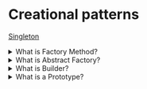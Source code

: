# Creational patterns

[Singleton](SINGLETON.md)

<details>
  <summary>What is Factory Method?</summary>

Factory Method is a creational design pattern that provides an interface for creating objects in a superclass but allows subclasses to alter the type of created objects.

Applicability:

- Use the factory Method when beforehand unknown types and dependencies of the objects should work.
- Use the Factory Method for providing users of your library or framework with a way to extend its internal components.
- Use the Factory Method for saving system resources by reusing the existing exemplars instead of rebuilding them each time.

Pros:

- Avoid tight coupling between the creator and the concrete products.
- Single Responsibility Principle. You can move the product creation code into one place in the program, making the code easier to support.
- Open/Closed Principle. You can introduce new types of products into the program without breaking existing client code.

Cons:

- Each new subclass increases the code complexity. The best-case scenario is when introducing the pattern into an existing hierarchy of creator classes.

[More >>](https://refactoring.guru/design-patterns/factory-method)

</details>

<details>
  <summary>What is Abstract Factory?</summary>

Abstract Factory is a creational design pattern that lets you produce families of the related objects without specifying their concrete classes.

Applicability:

- Use the Abstract Factory when code needs to work with various families of related products but not to depend on the concrete classes of those products - they might be unknown beforehand or be simplified to allow for future extensibility.

Pros:

- Be sure that the products from a factory are compatible with each other.
- Avoid tight coupling between concrete products and client code.
- Single Responsibility Principle. Extract the product creation code into one place, making the code easier to support.
- Open/Closed Principle. Introduce new variants of products without breaking existing client code.

Cons:

- Each new interface or class increases the complexity of the code.

[More >>](https://refactoring.guru/design-patterns/abstract-factory)

</details>

<details>
  <summary>What is Builder?</summary>

Builder is a creational design pattern that lets you construct complex objects step by step. The builder pattern allows producing different types and representations of an object using the same construction code.

Applicability:

- Use the Builder pattern to get rid of a 'telescopic constructor'.
- Use the Builder pattern when an application needs to create different representations of some product, for example, stone and wooden houses.
- Use the Builder to construct Composite trees or other complex objects.

Pros:

- Construct objects step-by-step, defer construction steps or run steps recursively.
- Reuse the same construction code when building various representations of products.
- Single Responsibility Principle. Isolate complex construction code from the business logic of the product.

Cons:

- The overall complexity of the code increases since the pattern requires creating multiple new classes.

[More >>](https://refactoring.guru/design-patterns/builder)

</details>

<details>
  <summary>What is a Prototype?</summary>

A Prototype is a creational design pattern that lets you copy existing objects without making your code dependent on their classes.

Applicability:

- Use the Prototype pattern when there isn't dependency from the concrete classes of copied objects in a code.
- Use the pattern when you want to reduce the number of subclasses that only differ from the initialization of their respective objects. Somebody could have created these subclasses to be able to create a new one with a specific configuration.

Pros:

- Clone objects without coupling to their concrete classes.
- Get rid of repeated initialization code in favour of cloning pre-built prototypes.
- Produce complex exemplars more conveniently.
- Get an alternative to inheritance when dealing with configuration presets.

Cons:

- Cloning complex objects that have circular references might be very tricky.

[More >>](https://refactoring.guru/design-patterns/prototype)

</details>

